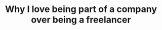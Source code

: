 ---
layout: redirect
title: "Why I love being part of a company over being a freelancer"
categories: career life
external_url: "https://medium.com/@jglovier/why-i-love-working-for-a-company-over-being-a-freelancer-150f2bb307dc"
external_site: medium
excerpt: "Over the course of 10 years in the workforce, I’ve been a freelancer for 9 years, and I’ve been an employee for 5 years. These are some of my reflections, and why I prefer being part of a company at this stage of my life to being self-employed."
---